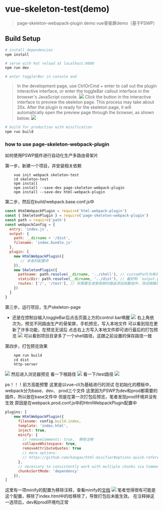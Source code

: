 # vue-skeleton-test(demo)

> page-skeleton-webapack-plugin demo
> vue骨架屏demo（基于PSWP）

## Build Setup

``` bash
# install dependencies
npm install

# serve with hot reload at localhost:8080
npm run dev
```
``` bash
# enter togglerBar in console and 
```
> In the development page, use CtrlOrCmd + enter to call out the plugin interactive interface, or enter the toggleBar callout interface in the browser's JavaScript console.
![](http://pi82b6lei.bkt.clouddn.com/skeleton11-15-5.png)
Click the button in the interactive interface to preview the skeleton page. This process may take about 20s. After the plugin is ready for the skeleton page, it will automatically open the preview page through the browser, as shown below.
![](http://pi82b6lei.bkt.clouddn.com/111.png)

```bash
# build for production with minification
npm run build
```


### how to use page-skeleton-webpack-plugin
如何使用PSWP插件进行自动化生产多路由骨架片

第一步，新建一个项目，并安装相关依赖
```
	vue init webpack skeleton-test
	cd skeleton-test
	npm install
	npm install --save-dev page-skeleton-webpack-plugin
	npm install --save-dev html-webpack-plugin
```

第二步，然后在build/webpack.base.conf.js中
```js
const HtmlWebpackPlugin = require('html-webpack-plugin')
const { SkeletonPlugin } = require('page-skeleton-webpack-plugin')
const path = require('path')
const webpackConfig = {
  entry: 'index.js',
  output: {
    path: __dirname + '/dist',
    filename: 'index.bundle.js'
  },
  plugin: [
    new HtmlWebpackPlugin({
       // 本身的配置项
    }),
    new SkeletonPlugin({
      pathname: path.resolve(__dirname, '../shell'), // customPath为来存储 shell 文件的地址
      staticDir: path.resolve(__dirname, '../dist'), // 最好和 `output.path` 相同
      routes: ['/', '/test'], // 将需要生成骨架屏的路由添加到数组中，测试根路径和/test路径
    })
  ]
}
```
第三步，运行项目，生产skeleton-page
- 还是在控制台输入toggleBar后点击页面上方的control bar唤醒
![](http://pi82b6lei.bkt.clouddn.com/111.png)
右上角依次为，预览不同路由生产的骨架屏，手机预览，写入本地文件
可以看到现在更新了许多功能，在预览无误后
点击右上方写入本地文件即可进行最后的打包预览
![](http://pi82b6lei.bkt.clouddn.com/222.png)
可以看到项目目录多了一个shell路径，这跟之前设置的保存路径一致

第四步，打包预览效果

```js
	npm run build
	cd dist
	http-server
```
![](http://pi82b6lei.bkt.clouddn.com/skeleton11-15-3.png)
然后进入浏览器预览
看一下根路径
![](http://pi82b6lei.bkt.clouddn.com/screen12.gif)
看一下/test路径
![](http://pi82b6lei.bkt.clouddn.com/skeleton-screen13.gif)

ps！！！前方高能预警
这里是以vue-cli为基础进行的测试
在初始化的模板中，webpack分为base、dev、 prod三个文件
这里因为PSWP为dev和prod都需要的插件，所以放在base文件中
但是在第一次打包后预览，笔者发现prod环境并没有生效
原因是在webpack.prod.conf.js中的HtmlWebpackPlugin配置中
```js
plugins: [
	new HtmlWebpackPlugin({
	  filename: config.build.index,
	  template: 'index.html',
	  inject: true,
	  minify: {
	    // removeComments: true,  移除注释
	    collapseWhitespace: true,
	    removeAttributeQuotes: true
	    // more options:
	    // https://github.com/kangax/html-minifier#options-quick-reference
	  },
	  // necessary to consistently work with multiple chunks via CommonsChunkPlugin
	  chunksSortMode: 'dependency'
	}),
]
```
这里有一项minify的配置为移除注释，查看minify的[文档](https://github.com/kangax/html-minifier#options-quick-reference)
![](http://pi82b6lei.bkt.clouddn.com/skeleton11-15-4.png)
笔者觉得很有可能是这个配置，移除了index.html中的<!-- shell -->给移除了，导致打包后未能生效。
在注释掉这一选项后，dev和prod环境均正常

